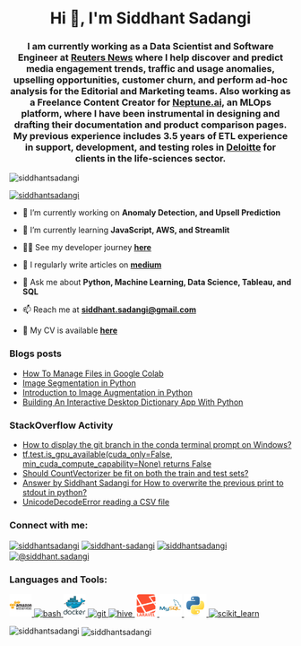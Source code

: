 <h1 align="center">Hi 👋, I'm Siddhant Sadangi</h1>
<h3 align="center">I am currently working as a Data Scientist and Software Engineer at <a href="https://www.reuters.com">Reuters News</a> where I help discover and predict media engagement trends, traffic and usage anomalies, upselling opportunities, customer churn, and perform ad-hoc analysis for the Editorial and Marketing teams. Also working as a Freelance Content Creator for <a href="https://www.neptune.ai">Neptune.ai</a>, an MLOps platform, where I have been instrumental in designing and drafting their documentation and product comparison pages. My previous experience includes 3.5 years of ETL experience in support, development, and testing roles in <a href="https://www2.deloitte.com/in/en.html">Deloitte</a> for clients in the life-sciences sector.</h3>

<p align="left"> <img src="https://komarev.com/ghpvc/?username=siddhantsadangi&label=Profile%20views&color=0e75b6&style=flat" alt="siddhantsadangi" /> </p>

<p align="left"> <a href="https://github.com/ryo-ma/github-profile-trophy"><img src="https://github-profile-trophy.vercel.app/?username=siddhantsadangi" alt="siddhantsadangi" /></a> </p>

- 🔭 I’m currently working on **Anomaly Detection, and Upsell Prediction**

- 🌱 I’m currently learning **JavaScript, AWS, and Streamlit**

- 👨‍💻 See my developer journey **[here](https://www.stackoverflow.com/story/siddhantsadangi)**

- 📝 I regularly write articles on **[medium](https://www.medium.com/@siddhant.sadangi)**

- 💬 Ask me about **Python, Machine Learning, Data Science, Tableau, and SQL**

- 📫 Reach me at **[siddhant.sadangi@gmail.com](mailto:siddhant.sadangi@gmail.com)**

- 📄 My CV is available **[here](https://www.linkedin.com/in/siddhantsadangi/detail/overlay-view/urn:li:fsd_profileTreasuryMedia:(ACoAABIxU74B_6N4dPq5QriUyxwcgt5W2gr6rdY,1635470868779)/?lipi=urn%3Ali%3Apage%3Ad_flagship3_profile_view_base%3B9qJx6Id1QBWyEwqymAiVzA%3D%3D&licu=urn%3Ali%3Acontrol%3Ad_flagship3_profile_view_base-featured_item_detail_view)**

### Blogs posts
<!-- BLOG-POST-LIST:START -->
- [How To Manage Files in Google Colab](https://betterprogramming.pub/google-colab-dealing-with-files-49fce565c02d?source=rss-7df0f1b53a6c------2)
- [Image Segmentation in Python](https://betterprogramming.pub/image-segmentation-python-7a838a464a84?source=rss-7df0f1b53a6c------2)
- [Introduction to Image Augmentation in Python](https://betterprogramming.pub/introduction-to-image-augmentation-in-python-1691cbf8901f?source=rss-7df0f1b53a6c------2)
- [Building An Interactive Desktop Dictionary App With Python](https://medium.com/analytics-vidhya/interactive-dictionary-with-python-6e34d35c053c?source=rss-7df0f1b53a6c------2)
<!-- BLOG-POST-LIST:END -->

### StackOverflow Activity
<!-- STACKOVERFLOW:START -->
- [How to display the git branch in the conda terminal prompt on Windows?](https://stackoverflow.com/questions/60190675/how-to-display-the-git-branch-in-the-conda-terminal-prompt-on-windows)
- [tf.test.is_gpu_available(cuda_only=False, min_cuda_compute_capability=None) returns False](https://stackoverflow.com/questions/59009294/tf-test-is-gpu-availablecuda-only-false-min-cuda-compute-capability-none-retu)
- [Should CountVectorizer be fit on both the train and test sets?](https://stackoverflow.com/questions/57306519/should-countvectorizer-be-fit-on-both-the-train-and-test-sets)
- [Answer by Siddhant Sadangi for How to overwrite the previous print to stdout in python?](https://stackoverflow.com/questions/5419389/how-to-overwrite-the-previous-print-to-stdout-in-python/51638913#51638913)
- [UnicodeDecodeError reading a CSV file](https://stackoverflow.com/questions/50342517/unicodedecodeerror-reading-a-csv-file)
<!-- STACKOVERFLOW:END -->

<h3 align="left">Connect with me:</h3>
<p align="left">
<a href="https://linkedin.com/in/siddhantsadangi" target="blank"><img align="center" src="https://raw.githubusercontent.com/rahuldkjain/github-profile-readme-generator/master/src/images/icons/Social/linked-in-alt.svg" alt="siddhantsadangi" height="30" width="40" /></a>
<a href="https://stackoverflow.com/users/siddhant-sadangi" target="blank"><img align="center" src="https://raw.githubusercontent.com/rahuldkjain/github-profile-readme-generator/master/src/images/icons/Social/stack-overflow.svg" alt="siddhant-sadangi" height="30" width="40" /></a>
<a href="https://kaggle.com/siddhantsadangi" target="blank"><img align="center" src="https://raw.githubusercontent.com/rahuldkjain/github-profile-readme-generator/master/src/images/icons/Social/kaggle.svg" alt="siddhantsadangi" height="30" width="40" /></a>
<a href="https://medium.com/@siddhant.sadangi" target="blank"><img align="center" src="https://raw.githubusercontent.com/rahuldkjain/github-profile-readme-generator/master/src/images/icons/Social/medium.svg" alt="@siddhant.sadangi" height="30" width="40" /></a>
</p>

<h3 align="left">Languages and Tools:</h3>
<p align="left"> <a href="https://aws.amazon.com" target="_blank"> <img src="https://raw.githubusercontent.com/devicons/devicon/master/icons/amazonwebservices/amazonwebservices-original-wordmark.svg" alt="aws" width="40" height="40"/> </a> <a href="https://www.gnu.org/software/bash/" target="_blank"> <img src="https://www.vectorlogo.zone/logos/gnu_bash/gnu_bash-icon.svg" alt="bash" width="40" height="40"/> </a> <a href="https://www.docker.com/" target="_blank"> <img src="https://raw.githubusercontent.com/devicons/devicon/master/icons/docker/docker-original-wordmark.svg" alt="docker" width="40" height="40"/> </a> <a href="https://git-scm.com/" target="_blank"> <img src="https://www.vectorlogo.zone/logos/git-scm/git-scm-icon.svg" alt="git" width="40" height="40"/> </a> <a href="https://hive.apache.org/" target="_blank"> <img src="https://www.vectorlogo.zone/logos/apache_hive/apache_hive-icon.svg" alt="hive" width="40" height="40"/> </a> <a href="https://laravel.com/" target="_blank"> <img src="https://raw.githubusercontent.com/devicons/devicon/master/icons/laravel/laravel-plain-wordmark.svg" alt="laravel" width="40" height="40"/> </a> <a href="https://www.mysql.com/" target="_blank"> <img src="https://raw.githubusercontent.com/devicons/devicon/master/icons/mysql/mysql-original-wordmark.svg" alt="mysql" width="40" height="40"/> </a> <a href="https://www.python.org" target="_blank"> <img src="https://raw.githubusercontent.com/devicons/devicon/master/icons/python/python-original.svg" alt="python" width="40" height="40"/> </a> <a href="https://scikit-learn.org/" target="_blank"> <img src="https://upload.wikimedia.org/wikipedia/commons/0/05/Scikit_learn_logo_small.svg" alt="scikit_learn" width="40" height="40"/> </a> </p>

<p><img align="left" src="https://github-readme-stats.vercel.app/api/top-langs?username=siddhantsadangi&show_icons=true&theme=dark&locale=en&layout=compact" alt="siddhantsadangi" /></p>

<p>&nbsp;<img align="center" src="https://github-readme-stats.vercel.app/api?username=siddhantsadangi&show_icons=true&theme=dark&locale=en" alt="siddhantsadangi" /></p>

